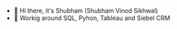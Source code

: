 - 👋 Hi there, it's Shubham (Shubham Vinod Sikhwal)
- 👀 Workig around SQL, Pyhon, Tableau and Siebel CRM 


<!---
shubh5894/shubh5894 is a ✨ special ✨ repository because its `README.md` (this file) appears on your GitHub profile.
You can click the Preview link to take a look at your changes.
--->
